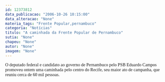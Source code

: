 ```yaml
---
id: 12373812
data_publicacao: "2006-10-26 10:15:00"
data_alteracao: "None"
materia_tags: "Frente Popular,pernambuco"
categoria: "Notícias"
titulo: "A caminhada da Frente Popular de Pernambuco"
sutia: "None"
chapeu: "None"
autor: "None"
imagem: "None"
---
```

<p><FONT face=Verdana>O deputado federal e candidato ao governo de Pernambuco pelo PSB Eduardo Campos promoveu ontem uma caminhada pelo centro do Recife, seu maior ato de campanha, que reuniu cerca de 60 mil pessoas.</FONT> </p>
